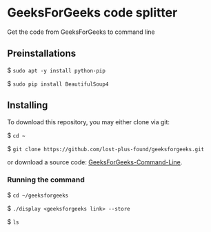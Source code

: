 # GeeksForGeeks code splitter
Get the code from GeeksForGeeks to command line

## Preinstallations

$ `sudo apt -y install python-pip`

$ `sudo pip install BeautifulSoup4`

## Installing

To download this repository, you may either clone via git:

$ `cd ~`

$ `git clone https://github.com/lost-plus-found/geeksforgeeks.git`

or download a source code: [GeeksForGeeks-Command-Line](https://github.com/lost-plus-found/geeksforgeeks/archive/master.zip).

### Running the command

$ `cd ~/geeksforgeeks`

$ `./display <geeksforgeeks link> --store`

$ `ls`
